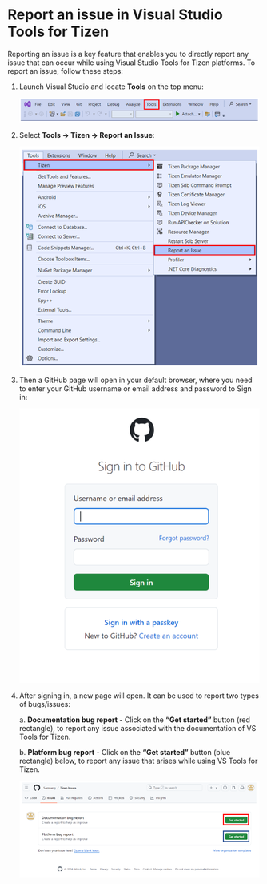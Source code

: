 # Report an issue in Visual Studio Tools for Tizen
Reporting an issue is a key feature that enables you to directly report any issue that can occur while using Visual Studio Tools for Tizen platforms. To report an issue, follow these steps:
1. Launch Visual Studio and locate **Tools** on the top menu:

    ![Top Menu of Visual Studio](./media/top_menu.png)

2. Select **Tools -> Tizen -> Report an Issue**:

    ![Report an Issue](./media/report_issue.png)

3. Then a GitHub page will open in your default browser, where you need to enter your GitHub username or email address and password to Sign in:

    ![Sign In Page](./media/sign_in.png)
4.	After signing in, a new page will open. It can be used to report two types of bugs/issues:

    a. **Documentation bug report** - Click on the **“Get started”** button (red rectangle), to report any issue associated with the documentation of VS Tools for Tizen.

    b.	**Platform bug report** - Click on the **“Get started”** button (blue rectangle) below, to report any issue that arises while using VS Tools for Tizen.

    ![GitHub Page](./media/git_page.png)

